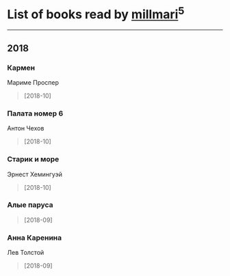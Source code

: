 # List of books read by [millmari](http://www.knigopis.com/#/user/books?u=959623771092275-facebook)<sup>5</sup>
---

## 2018

### Кармен
Мариме Проспер
> [2018-10] 


### Палата номер 6
Антон Чехов
> [2018-10] 


### Старик и море
Эрнест Хемингуэй
> [2018-10] 


### Алые паруса
> [2018-09] 


### Анна Каренина
Лев Толстой
> [2018-09] 



